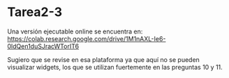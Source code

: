 # Tarea2-3
Una versión ejecutable online se encuentra en: https://colab.research.google.com/drive/1M1nAXL-Ie6-0ldQen1duSJracWTorIT6

Sugiero que se revise en esa plataforma ya que aquí no se pueden visualizar widgets, los que se utilizan fuertemente en las preguntas 10 y 11.
